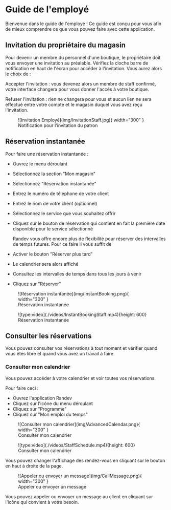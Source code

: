 # Guide de l'employé

Bienvenue dans le guide de l'employé ! Ce guide est conçu pour vous afin de mieux comprendre ce que vous pouvez faire avec cette application.

## Invitation du propriétaire du magasin

Pour devenir un membre du personnel d'une boutique, le propriétaire doit vous envoyer une invitation au préalable. Vérifiez la cloche barre de notification en haut de l'écran pour accéder à l'invitation. Vous aurez alors le choix de :

Accepter l'invitation : vous devenez alors un membre de staff confirmé, votre interface changera pour vous donner l'accès à votre boutique.

Refuser l'invitation : rien ne changera pour vous et aucun lien ne sera effectué entre votre compte et le magasin duquel vous avez reçu l'invitation.

<figure markdown>
  ![Invitation Employé](img/InvitationStaff.jpg){ width="300" }
  <figcaption>Notification pour l'invitation du patron</figcaption>
</figure>

## Réservation instantanée

Pour faire une réservation instantanée :

- Ouvrez le menu déroulant
- Sélectionnez la section "Mon magasin"
- Sélectionnez "Réservation instantanée"
- Entrez le numéro de téléphone de votre client
- Entrez le nom de votre client (optionnel)
- Sélectionnez le service que vous souhaitez offrir
- Cliquez sur le bouton de réservation qui contient en fait la première date disponible pour le service sélectionné

  Randev vous offre encore plus de flexibilité pour réserver des intervalles de temps futures. Pour ce faire il vous suffit de

- Activer le bouton "Réserver plus tard"
- Le calendrier sera alors affiché
- Consultez les intervalles de temps dans tous les jours à venir
- Cliquez sur "Réserver"

<figure markdown>
  ![Réservation instantanée](img/InstantBooking.png){ width="300" }
  <figcaption>Réservation instantanée</figcaption>
</figure>

<figure markdown>
  ![type:video](./videos/InstantBookingStaff.mp4){height: 600}
  <figcaption>Réservation instantanée</figcaption>
</figure>

## Consulter les réservations

Vous pouvez consulter vos réservations à tout moment et vérifier quand vous êtes libre et quand vous avez un travail à faire.

### Consulter mon calendrier

Vous pouvez accéder à votre calendrier et voir toutes vos réservations.

Pour faire ceci :

- Ouvrez l'application Randev
- Cliquez sur l'icône du menu déroulant
- Cliquez sur "Programme"
- Cliquez sur "Mon emploi du temps"

<figure markdown>
  ![Consulter mon calendrier](img/AdvancedCalendar.png){ width="300" }
  <figcaption>Consulter mon calendrier</figcaption>
</figure>

<figure markdown>
  ![type:video](./videos/StaffSchedule.mp4){height: 600}
  <figcaption>Consulter mon calendrier</figcaption>
</figure>

Vous pouvez changer l'affichage des rendez-vous en cliquant sur le bouton en haut à droite de la page.

<figure markdown>
  ![Appeler ou envoyer un message](img/CallMessage.png){ width="300" }
  <figcaption>Appeler ou envoyer un message</figcaption>
</figure>

Vous pouvez appeler ou envoyer un message au client en cliquant sur l'icône qui convient à votre besoin.
